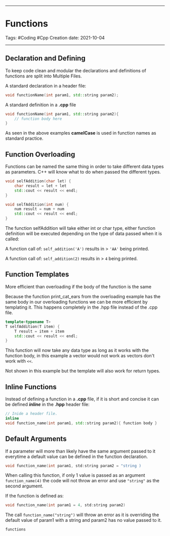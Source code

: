 -----------------------------------------------
# Functions
Tags:  #Coding #Cpp
Creation date: 2021-10-04

-----------------------------------------------

## Declaration and Defining

To keep code clean and modular the declarations and definitions of functions are split into Multiple Files.

A standard declaration in a header file:

```cpp
void functionName(int param1, std::string param2);
```

A standard definition in a **.cpp** file

```cpp
void functionName(int param1, std::string param2){
	// function body here
}
```

As seen in the above examples **camelCase** is used in function names as standard practice.
## Function Overloading

Functions can be named the same thing in order to take different data types as parameters. C++ will know what to do when passed the different types.

```cpp
void selfAddition(char let) {
	char result = let + let
	std::cout << result << endl;
}
```

```cpp
void selfAddition(int num) {
	num result = num + num
	std::cout << result << endl;
}
```

The function selfAddition will take either int or char type, either function definition will be executed depending on the type of data passed when it is called:

A function call of: `self_addition('A')` results in > `'AA'` being printed.

A function call of: `self_addition(2)` results in > `4` being printed.

## Function Templates

More efficient than overloading if the body of the function is the same

Because the function print_cat_ears from the overloading example has the same body in our overloading functions we can be more efficient by templating it. This happens completely in the .hpp file instead of the .cpp file.

```cpp
template<typename T>
T selfAddition(T item) {
	T result = item + item
	std::cout << result << endl;
}
```

This function will now take any data type as long as it works with the function body, in this example a vector would not work as vectors don't work with `<<`.

Not shown in this example but the template will also work for return types.

## Inline Functions

Instead of defining a function in a **.cpp** file, if it is short and concise it can be defined **_inline_** in the **.hpp** header file:

```cpp
// Inide a header file.
inline
void function_name(int param1, std::string param2){ function body }
```

## Default Arguments

If a parameter will more than likely have the same argument passed to it everytime a default value can be defined in the function declaration.

```cpp
void function_name(int param1, std:string param2 = "string )
```

When calling this function, if only 1 value is passed as an argument `function_name(4)` the code will not throw an error and use `"string"` as the second argument. 

If the function is defined as:

```cpp
void function_name(int param1 = 4, std:string param2)
```

The call `function_name("string")` will throw an error as it is overriding the default value of param1 with a string and param2 has no value passed to it.

```query
functions
```